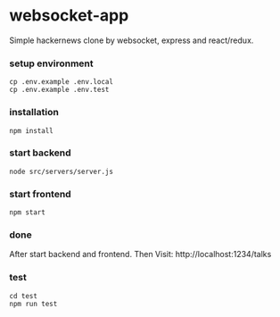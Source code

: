 # websocket-app

Simple hackernews clone by websocket, express and react/redux.

### setup environment
```
cp .env.example .env.local
cp .env.example .env.test
```

### installation
```
npm install
```

### start backend
```
node src/servers/server.js
```

### start frontend
```
npm start
```

### done
After start backend and frontend. Then Visit: http://localhost:1234/talks


### test
```
cd test
npm run test
```
